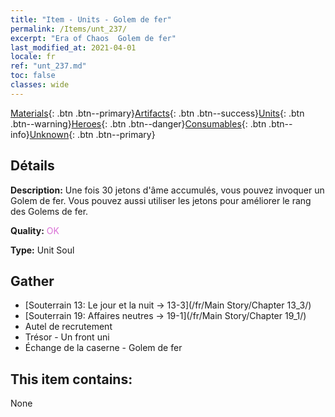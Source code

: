 ```yaml
---
title: "Item - Units - Golem de fer"
permalink: /Items/unt_237/
excerpt: "Era of Chaos  Golem de fer"
last_modified_at: 2021-04-01
locale: fr
ref: "unt_237.md"
toc: false
classes: wide
---
```

 [Materials](/fr/Items/){: .btn .btn--primary}[Artifacts](/fr/Items/Artifacts/){: .btn .btn--success}[Units](/fr/Items/Units/){: .btn .btn--warning}[Heroes](/fr/Items/Heroes/){: .btn .btn--danger}[Consumables](/fr/Items/Consumables/){: .btn .btn--info}[Unknown](/fr/Items/Unknown/){: .btn .btn--primary}

## Détails
 **Description:** Une fois 30 jetons d'âme accumulés, vous pouvez invoquer un Golem de fer. Vous pouvez aussi utiliser les jetons pour améliorer le rang des Golems de fer.

 **Quality:** <span style="color: #DA70D6">OK</span>

 **Type:** Unit Soul

## Gather

*    [Souterrain 13: Le jour et la nuit -> 13-3](/fr/Main Story/Chapter 13_3/) 
*    [Souterrain 19: Affaires neutres -> 19-1](/fr/Main Story/Chapter 19_1/) 
*    Autel de recrutement 
*    Trésor - Un front uni 
*    Échange de la caserne - Golem de fer 

## This item contains:

  None

